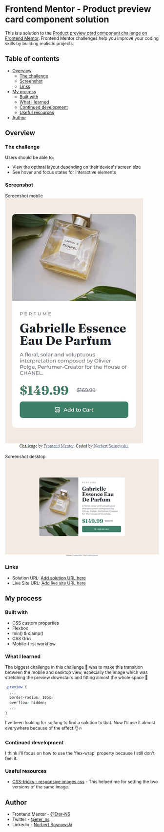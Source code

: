 # Frontend Mentor - Product preview card component solution

This is a solution to the [Product preview card component challenge on Frontend Mentor](https://www.frontendmentor.io/challenges/product-preview-card-component-GO7UmttRfa). Frontend Mentor challenges help you improve your coding skills by building realistic projects.

## Table of contents

- [Overview](#overview)
  - [The challenge](#the-challenge)
  - [Screenshot](#screenshot)
  - [Links](#links)
- [My process](#my-process)
  - [Built with](#built-with)
  - [What I learned](#what-i-learned)
  - [Continued development](#continued-development)
  - [Useful resources](#useful-resources)
- [Author](#author)

## Overview

### The challenge

Users should be able to:

- View the optimal layout depending on their device's screen size
- See hover and focus states for interactive elements

### Screenshot

Screenshot mobile
![](./screenshots/screenshot-mobile.jpeg)

Screenshot desktop
![](./screenshots/screenshot-desktop.jpeg)

### Links

- Solution URL: [Add solution URL here](https://your-solution-url.com)
- Live Site URL: [Add live site URL here](https://your-live-site-url.com)

## My process

### Built with

- CSS custom properties
- Flexbox
- min() & clamp()
- CSS Grid
- Mobile-first workflow

### What I learned

The biggest challenge in this challenge 🤨 was to make this transition between the mobile and desktop view, especially the image which was stretching the preview downstairs and fitting almost the whole space 🤧

```css
.preview {
  ...
  border-radius: 10px;
  overflow: hidden;
  ...
}
```

I've been looking for so long to find a solution to that. Now I'll use it almost everywhere because of the effect 👌🔥

### Continued development

I think I'll focus on how to use the 'flex-wrap' property because I still don't feel it.

### Useful resources

- [CSS-tricks - responsive images css](https://css-tricks.com/responsive-images-css/) - This helped me for setting the two versions of the same image.

## Author

<!-- - Website - [Norbert Sosnowski](https://www.your-site.com) -->

- Frontend Mentor - [@Eter-NS](https://www.frontendmentor.io/profile/Eter-NS)
- Twitter - [@eter_ns](https://www.twitter.com/eter_ns)
- Linkedin - [Norbert Sosnowski](https://www.linkedin.com/in/norbert-sosnowski-629535197/)
